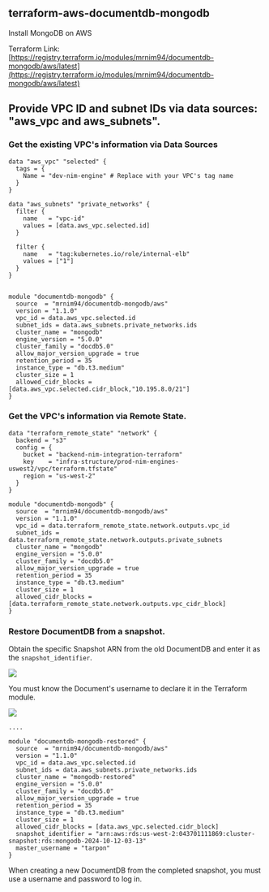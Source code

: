 ## terraform-aws-documentdb-mongodb

Install MongoDB on AWS

Terraform Link:  
[https://registry.terraform.io/modules/mrnim94/documentdb-mongodb/aws/latest](https://registry.terraform.io/modules/mrnim94/documentdb-mongodb/aws/latest)

## Provide VPC ID and subnet IDs via data sources: "aws\_vpc and aws\_subnets".

### Get the existing VPC's information via Data Sources

```plaintext
data "aws_vpc" "selected" {
  tags = {
    Name = "dev-nim-engine" # Replace with your VPC's tag name
  }
}

data "aws_subnets" "private_networks" {
  filter {
    name   = "vpc-id"
    values = [data.aws_vpc.selected.id]
  }

  filter {
    name   = "tag:kubernetes.io/role/internal-elb"
    values = ["1"]
  }
}


module "documentdb-mongodb" {
  source  = "mrnim94/documentdb-mongodb/aws"
  version = "1.1.0"
  vpc_id = data.aws_vpc.selected.id
  subnet_ids = data.aws_subnets.private_networks.ids
  cluster_name = "mongodb"
  engine_version = "5.0.0"
  cluster_family = "docdb5.0"
  allow_major_version_upgrade = true
  retention_period = 35
  instance_type = "db.t3.medium"
  cluster_size = 1
  allowed_cidr_blocks = [data.aws_vpc.selected.cidr_block,"10.195.8.0/21"]
}
```

### Get the VPC's information via Remote State.

```plaintext
data "terraform_remote_state" "network" {
  backend = "s3"
  config = {
    bucket = "backend-nim-integration-terraform"
    key    = "infra-structure/prod-nim-engines-uswest2/vpc/terraform.tfstate"
    region = "us-west-2"
  }
}

module "documentdb-mongodb" {
  source  = "mrnim94/documentdb-mongodb/aws"
  version = "1.1.0"
  vpc_id = data.terraform_remote_state.network.outputs.vpc_id
  subnet_ids = data.terraform_remote_state.network.outputs.private_subnets
  cluster_name = "mongodb"
  engine_version = "5.0.0"
  cluster_family = "docdb5.0"
  allow_major_version_upgrade = true
  retention_period = 35
  instance_type = "db.t3.medium"
  cluster_size = 1
  allowed_cidr_blocks = [data.terraform_remote_state.network.outputs.vpc_cidr_block]
}
```

### Restore DocumentDB from a snapshot.

Obtain the specific Snapshot ARN from the old DocumentDB and enter it as the `snapshot_identifier`.

![](https://raw.githubusercontent.com/mrnim94/terraform-aws-documentdb-mongodb/sec-group-follow-db-name/docs/picture/2024-10-17_16-49.png)

You must know the Document's username to declare it in the Terraform module.

![](https://raw.githubusercontent.com/mrnim94/terraform-aws-documentdb-mongodb/sec-group-follow-db-name/docs/picture/2024-10-18_14-43.png)

```plaintext
....

module "documentdb-mongodb-restored" {
  source  = "mrnim94/documentdb-mongodb/aws"
  version = "1.1.0"
  vpc_id = data.aws_vpc.selected.id
  subnet_ids = data.aws_subnets.private_networks.ids
  cluster_name = "mongodb-restored"
  engine_version = "5.0.0"
  cluster_family = "docdb5.0"
  allow_major_version_upgrade = true
  retention_period = 35
  instance_type = "db.t3.medium"
  cluster_size = 1
  allowed_cidr_blocks = [data.aws_vpc.selected.cidr_block]
  snapshot_identifier = "arn:aws:rds:us-west-2:043701111869:cluster-snapshot:rds:mongodb-2024-10-12-03-13"
  master_username = "tarpon"
}
```

When creating a new DocumentDB from the completed snapshot, you must use a username and password to log in.
